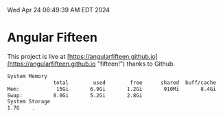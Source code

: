Wed Apr 24 06:49:39 AM EDT 2024

# Angular Fifteen


This project is live at [https://angularfifteen.github.io](https://angularfifteen.github.io "fifteen!") thanks to Github.

```bash
System Memory
               total        used        free      shared  buff/cache   available
Mem:            15Gi       6.9Gi       1.2Gi       910Mi       8.4Gi       8.4Gi
Swap:          8.0Gi       5.2Gi       2.8Gi
System Storage
1.7G	.
```
